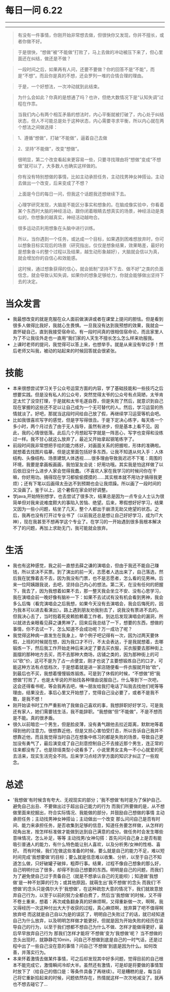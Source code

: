 # 每日一问 6.22

---
<!-- toc -->
---
>有没有一件事情，你刚开始非常想去做，但很快你又发现，你并不擅长，或者你做不好。

>于是很快，“想做”被“不能做”打败了，马上去做的冲动被压下来了，但心里面还在纠结，做还是不做？

>一段时间之后，如果再有人问，还要不要做？你的回答不是“不能”，而是“不想”。而且你是真的不想，还会罗列一堆的合情合理的理由。

>于是，一个好想法，一次冲动就到此结束。

>为什么会如此？你真的是想通了吗？也许，但绝大数情况下是“认知失调”过程在作祟。

>当我们内心有两个相互矛盾的想法时，内心平衡就被打破了，内心处于纠结状态，但人不可能总是处于这种状态，内心需要寻求平衡，所以内心就在两个想法之间做选择：

>1、遵循“想做”，打破“不能做”，逼着自己去做

>2、坚持“不能做”，改变“想做”。

>很明显，第二个改变看起来更容易一些，只要寻找理由将“想做”变成“不想做”就可以了，大多数人也确实这样做的。

>你有没有特别想做的事情，比如主动承担任务，主动找男神女神搭讪，主动去做出一个改变，后来变成了不想？

>上面是今日的每日一问，但我这个话题我还想继续下去。

>心理学研究发现，大脑是不能区分事实和想象的。在脑成像实验中，你看着某个东西时大脑的神经活动，跟你闭着眼睛去想真实的场景，神经活动是类似的，你想象的越真实，神经活动越吻合。

>很多运动员利用想象在头脑中进行训练。

>所以，当你遇到一个任务，或达成一个目标，如果遇到困难想放弃时，你可以想象目标实现后的场景（研究指出，仅仅是想象结果，效果略差，最好的是想象奋斗的整个过程以及结果，越生动形象越好），大脑就会信以为真，就会增加你的自信心和效能感。

>这时候，通过想象获得的信心，就会抵制“坚持不下去、做不好”之类的负面信念，就会导致认知失调，如果你的想象足够给力，你就会能够做出坚持下去的决定。

# 当众发言
- 我最想改变的就是克服在众人面前做演讲或者在课堂上提问的胆怯。但是看到很多人做得比我好，我就心生畏惧。一旦我没有达到我预想的效果，我就会一直怀疑自己，直到我接受宿命论。有一段时间真的很相信宿命论，而且家里人为了不让我往外走也一直用“我们家的人天生不擅长怎么怎么样来劝服我。
- 上课时老师的提问，我觉得可以答上来，也想举手。就是从来没有举过手！然后老师又叫我，被动的站起来的时候回答就会很紧张。

# 技能
- 本来很想尝试学习关于公众号运营方面的内容，学了基础技能和一些技巧之后想要实践。但是没有私人的公众号，突然觉得太爷的公众号有点简陋，太爷肯定太忙了没空打理，于是就和太爷毛遂自荐，但是失败了然后，就意识到自己现在掌握的这些还不足以让自己成为一个无可替代的人。然后，学习运营的热情就淡了。好吧，那就当这段时间给自己放了假，再继续学习运营等机会吧。
- 比如我很喜欢写字的感觉，但是字写得很丑。于是下定决心练字，每天练一个多小时，两个月过去了由于无人指导，虽然有进步，但是基本上看不见。因此，我的心情很低落。此后几个月想起写字就是一阵恶心，写字也变得和没练过一样。我不甘心就这么放弃了，最近又开始拿起钢笔练字了。
- 前段时间我非常想把手绘的能力练好，对画面关系的把握啦，形体的准确啦。就想着去找图片临摹，但是这里面包括好多东西，让我不知道从何入手：人体结构、头像结构、场景建筑人体透视……很多理由导致我迟迟不下笔：周围的环境，我要是拿画板画画，我怕室友会说：好用功哦。其实我是怕这样做了以后依旧没什么进步人家会觉得我蠢。（不喜欢人家在我学习的时候问你在干嘛，你好用功。搞得现在学习都偷偷摸摸的……其实根本就不用功才搞得我更烦）；还有下笔以后画得太丑达不到预期也会让我烦躁。所以画了一段时间的又没画了。鉴于以上，这个暑假在家会好好调整。
- 学java,开始特别想学，也去尝试了很多次，结果总是因为一点专业人士认为很简单但对我来说难度颇大的事陷入苦恼、绝望。后来，寒假想好好学习，结果又因为一些小问题，枯坐了几天，整个人都出于崩溃无助又绝望的状态。之后，我再也没有打开过专业书了（以前我还总是想让自己好好学习，成为IT大神），现在我甚至不想再学这个专业了。在学习的一开始遇到很多我根本解决不了的问题，再加上求助无门，我可能就会放弃。

# 生活
- 我也有这种感觉，我之前一直想去薛之谦的演唱会，但由于我还不能自己赚钱，所以坚决不买票。到了演出的前一天，志愿者人选出来了，自己落选，然后我在犹豫着去不去，因为我没有门票，也不是志愿者，怎么看的见男神。后来一位阿姨跟我说，去吧，坚持自己内心的想法。第二天，在没有任何的把握下，我去了，因为我想着如果不去，那一整天我会坐立不安、没有心思学习，我在演唱会前一晚好像有脑补一下：如果不去试试有没有机会看到男神，我会多么后悔（看完演唱会之后我想，如果今天没有去演唱会，我会后悔死的，因为我本可以进去看演出）。路上遇到朋友劝我别去了，说我没有票进不去的。但我决心去了，当时抱着死皮赖脸赖着工作者。到达后发现演唱会的漏洞，所以就进去亲眼看见薛之谦男神了。回来后我总结了一下，想要的东西，想做的事情，你不去试一下，怎么知道不会成功呢？万一成功了呢？
- 我觉得这种病一直发生在我身上，举个例子吧记得有一次，因为过两天要休假，上班的时候就在想，因为我口才不行，不太会表达，于是我就想着，去哪锻炼一下，然后我工作开始走神后来决定了要去买衣服，买衣服要去那种街上面摆的那种地方去买，而不去那种大商场，店铺之类的，因为那种街上的可以“砍”价，这可不是为了占一点便宜，刚才也说了主要想锻炼自己的口才，可能这种方法有点低档次，于是想着就是进一家店随便看一件衣服就开始“砍”，到最后也不买，我想着慢慢锻炼锻炼。可是到了休假的时候，“不想做”把“我想做”打败了，也是太爷说的开始找各种理由说服自己，什么等到下一次吧，这会还得看书呢，等会我再去吧，咦～朋友给我打电话了叫我去找他们呢等等理由，结果没去，事后心里又开始想了，觉得自己没必要了，或者不是我不敢，是我不想！
- 刚开始读书时工作严重影响了我做自己喜欢的事，我想辞职好好学习，可是我还有家人，她们需要钱生活，我不能辞职。“我想做”但“不能做”，不是不想而是不能。真的很矛盾。
- 很久以前暗恋一个男生，但是脸皮薄，没有勇气跟他去拉近距离，默默地等着得到他的注意力。很想靠近他，但是又担心害怕受打击，所以告诉自己我并不想靠近他，而且我觉得当时自己在想象中练习的都是失败的场景，导致自己更加没有勇气了，最后演变成了自己刻意控制自己不去接近那个男生，连正常的往来都没有了。也是琼瑶类型小说看多了，小说里男女主角一不小心就爱的死去活来，现实生活完全不同。后来学习点经济学方面的知识才纠正了一些观念。
# 总述
- '我想做'有时候含有夸大、无视现实的部分；'我不想做'有时是为了保护自己、避免自己出丑、不要做出过于超出自己能力的行为
而我们所要做的是，从不想做里面来挖掘出，符合实际情况、我能做的部分，并鼓励自己想做的事情
主动承担任务；主动找男神女神搭讪；主动做出一个改变
那么问问自己是否有时间、能力来承担任务，是否收集到足够的信息，知道任务要怎样做，从怎样的视角出发，按怎样标准做才能做到达到自己满意的成分。做任务时会发生哪些意味情况，怎么补足，等等
主动找男/女神勾搭：首先问问自己身上是否有能吸引普通人的能力，有什么特色能让别人喜欢，以及分析男/女神的性格、喜好。
而有时候，我们在做这些准备的时候，要么就是自己的能力不足，难以短时间完成'我想要做'的目标；要么就是信息难以收集、分析，以至于自己不知道怎么做，只好破罐子破摔，粗莽行事。结果，过程不像自己想象的那么好，自己明明付出了很多，却得不到自己想要的东西。明明是自己的问题，而我们为了避免使自己过于责备自己（就是不想承认自己的无能呗）；知道做'我想做'是一种不划算的行为；或其他原因，就萌生出'我不想做'的念头
而我们'不想做'的念头只是偶尔大于'我想做'，在这种疏忽大意的情况下，我们就故意放弃自己行为，以至于以前的努力全都白费了，然后当'我想做'的时候，又不得不卷土重来，想着：再次咸鱼翻身真的好麻烦啊，又得重新做一次，啊啊，我又得经历一次这种付出大大于收获的过程，真心麻烦啊，放弃算了吧不值得啊放弃吧
而这就是自己自以为是的误区了，明明自己失败过了的话，就已经知道自己为什么放弃，以及明明怎样做才能更好。但就是因为开始失败的经历在误导自己的行为，以至于我们想都不想自己为什么不做、怎样才能做得更好，最后早早放弃自己行为
那我们怎样才能将'不想做'变为'我想做'呢？
当不想做的念头出现时，就静静花10min，问自己不想做到底是自己的一时气话，还是过程中出了一些自己没在意的事情？问自己'不想做'到底是因为什么。如何改善，并落实行为。
- 本来怀着激情去做某件事情，可之后却发现其中好多问题，觉得目前的自己根本不能完成它，激情瞬间冷却大半。虽然还有激情，可是却是将要做的事情暂时放下了（给自己的借口是：等条件具备了再继续）。可是糟糕的是，每当自己将它重新拾起来的时候，问题依然存在，热情就这样一次次地减没了。就再也不想去碰它了…
       